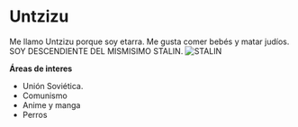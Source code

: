 # **Untzizu**
Me llamo Untzizu porque soy etarra. Me gusta comer bebés y matar judíos. SOY DESCENDIENTE DEL MISMISIMO STALIN.
![STALIN](https://historia.nationalgeographic.com.es/medio/2021/03/03/joseph-stalinjpg_5e36e292_800x583.jpg)

**Áreas de interes**
- Unión Soviética.
- Comunismo
- Anime y manga
- Perros
  
